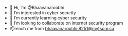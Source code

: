 - 👋 Hi, I’m @Bhaavanaroobhi
- 👀 I’m interested in cyber security
- 🌱 I’m currently learning cyber security
- 💞️ I’m looking to collaborate on internet security program
- 📫reach me from bhaavanaroobhi.8251@mytsom.ca


<!---
O1048251/O1048251 is a ✨ special ✨ repository because its `README.md` (this file) appears on your GitHub profile.
You can click the Preview link to take a look at your changes.
--->
